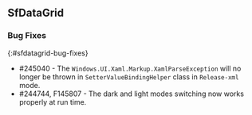 ## SfDataGrid

### Bug Fixes
{:#sfdatagrid-bug-fixes}

* \#245040 - The `Windows.UI.Xaml.Markup.XamlParseException` will no longer be thrown in `SetterValueBindingHelper` class in `Release-xml` mode.
* \#244744, F145807 - The dark and light modes switching now works properly at run time.